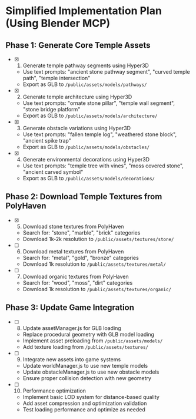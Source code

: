 # Simplified Implementation Plan (Using Blender MCP)

## Phase 1: Generate Core Temple Assets

- [x] 1. Generate temple pathway segments using Hyper3D
  - Use text prompts: "ancient stone pathway segment", "curved temple path", "temple intersection"
  - Export as GLB to `/public/assets/models/pathways/`

- [x] 2. Generate temple architecture using Hyper3D
  - Use text prompts: "ornate stone pillar", "temple wall segment", "stone bridge platform"
  - Export as GLB to `/public/assets/models/architecture/`

- [x] 3. Generate obstacle variations using Hyper3D
  - Use text prompts: "fallen temple log", "weathered stone block", "ancient spike trap"
  - Export as GLB to `/public/assets/models/obstacles/`

- [x] 4. Generate environmental decorations using Hyper3D
  - Use text prompts: "temple tree with vines", "moss covered stone", "ancient carved symbol"
  - Export as GLB to `/public/assets/models/decorations/`

## Phase 2: Download Temple Textures from PolyHaven

- [x] 5. Download stone textures from PolyHaven
  - Search for: "stone", "marble", "brick" categories
  - Download 1k-2k resolution to `/public/assets/textures/stone/`

- [ ] 6. Download metal textures from PolyHaven
  - Search for: "metal", "gold", "bronze" categories
  - Download 1k resolution to `/public/assets/textures/metal/`

- [ ] 7. Download organic textures from PolyHaven
  - Search for: "wood", "moss", "dirt" categories
  - Download 1k resolution to `/public/assets/textures/organic/`

## Phase 3: Update Game Integration

- [ ] 8. Update assetManager.js for GLB loading
  - Replace procedural geometry with GLB model loading
  - Implement asset preloading from `/public/assets/models/`
  - Add texture loading from `/public/assets/textures/`

- [ ] 9. Integrate new assets into game systems
  - Update worldManager.js to use new temple models
  - Update obstacleManager.js to use new obstacle models
  - Ensure proper collision detection with new geometry

- [ ] 10. Performance optimization
  - Implement basic LOD system for distance-based quality
  - Add asset compression and optimization validation
  - Test loading performance and optimize as needed
